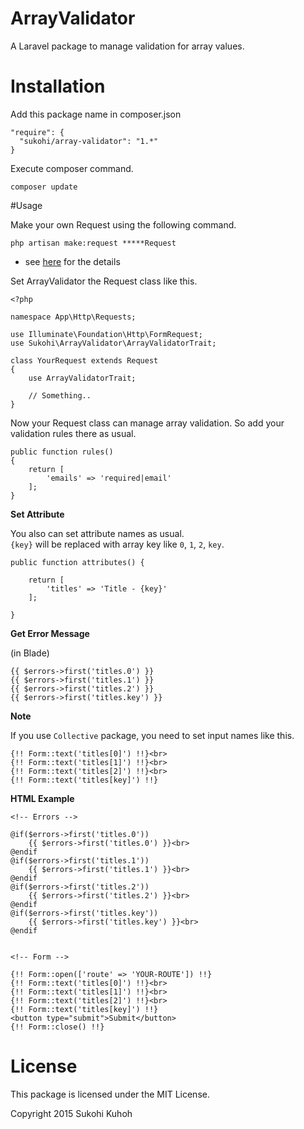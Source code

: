 # ArrayValidator
A Laravel package to manage validation for array values.

# Installation

Add this package name in composer.json

    "require": {
      "sukohi/array-validator": "1.*"
    }

Execute composer command.

    composer update
    
#Usage

Make your own Request using the following command.

    php artisan make:request *****Request

* see [here](http://laravel.com/docs/5.1/validation#form-request-validation) for the details

Set ArrayValidator the Request class like this.

    <?php
    
    namespace App\Http\Requests;
    
    use Illuminate\Foundation\Http\FormRequest;
    use Sukohi\ArrayValidator\ArrayValidatorTrait;
    
    class YourRequest extends Request
    {
        use ArrayValidatorTrait;
        
        // Something..
    }
    
Now your Request class can manage array validation.
So add your validation rules there as usual.

    public function rules()
    {
        return [
            'emails' => 'required|email'
        ];
    }

**Set Attribute**

You also can set attribute names as usual.  
`{key}` will be replaced with array key like `0`, `1`, `2`, `key`.

    public function attributes() {

        return [
            'titles' => 'Title - {key}'
        ];

    }

**Get Error Message**

(in Blade)

    {{ $errors->first('titles.0') }}
    {{ $errors->first('titles.1') }}
    {{ $errors->first('titles.2') }}
    {{ $errors->first('titles.key') }}


**Note**

If you use `Collective` package, you need to set input names like this. 

    {!! Form::text('titles[0]') !!}<br>
    {!! Form::text('titles[1]') !!}<br>
    {!! Form::text('titles[2]') !!}<br>
    {!! Form::text('titles[key]') !!}
    
**HTML Example**

    <!-- Errors -->
    
    @if($errors->first('titles.0'))
        {{ $errors->first('titles.0') }}<br>
    @endif
    @if($errors->first('titles.1'))
        {{ $errors->first('titles.1') }}<br>
    @endif
    @if($errors->first('titles.2'))
        {{ $errors->first('titles.2') }}<br>
    @endif
    @if($errors->first('titles.key'))
        {{ $errors->first('titles.key') }}<br>
    @endif
    
    
    <!-- Form -->
    
    {!! Form::open(['route' => 'YOUR-ROUTE']) !!}
    {!! Form::text('titles[0]') !!}<br>
    {!! Form::text('titles[1]') !!}<br>
    {!! Form::text('titles[2]') !!}<br>
    {!! Form::text('titles[key]') !!}
    <button type="submit">Submit</button>
    {!! Form::close() !!}

License
====

This package is licensed under the MIT License.

Copyright 2015 Sukohi Kuhoh